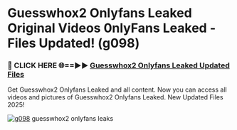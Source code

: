 # Guesswhox2 Onlyfans Leaked Original Videos 0nlyFans Leaked - Files Updated! (g098)

<h3>🔴 CLICK HERE 🌐==►► <a href="https://tinyurl.com/3hn5wdd3" rel="nofollow">Guesswhox2 Onlyfans Leaked Updated Files</a></h3>

Get Guesswhox2 Onlyfans Leaked and all content. Now you can access all videos and pictures of Guesswhox2 Onlyfans Leaked. New Updated Files 2025!

[![g098](https://i.imgur.com/4HnBqBT.gif)](https://tinyurl.com/3hn5wdd3)
guesswhox2 onlyfans leaks